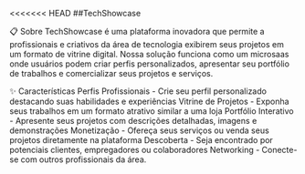 <<<<<<< HEAD
##TechShowcase

📋 Sobre
TechShowcase é uma plataforma inovadora que permite a profissionais e criativos da área de tecnologia exibirem seus projetos em um formato de vitrine digital. Nossa solução funciona como um microsaas onde usuários podem criar perfis personalizados, apresentar seu portfólio de trabalhos e comercializar seus projetos e serviços.

✨ Características
Perfis Profissionais - Crie seu perfil personalizado destacando suas habilidades e experiências
Vitrine de Projetos - Exponha seus trabalhos em um formato atrativo similar a uma loja
Portfólio Interativo - Apresente seus projetos com descrições detalhadas, imagens e demonstrações
Monetização - Ofereça seus serviços ou venda seus projetos diretamente na plataforma
Descoberta - Seja encontrado por potenciais clientes, empregadores ou colaboradores
Networking - Conecte-se com outros profissionais da área.
